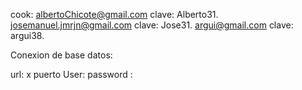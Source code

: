 cook:
albertoChicote@gmail.com clave: Alberto31.
josemanuel.jmrjn@gmail.com clave: Jose31.
argui@gmail.com clave: argui38.

 Conexion de base datos:

 url: x  puerto User:  password : 
